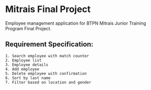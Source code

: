 # Mitrais Final Project

Employee management application for BTPN Mitrais Junior Training Program Final Project.

## Requirement Specification:

```
1. Search employee with match counter
2. Employee list
3. Employee details
4. Add employee
5. Delete employee with confirmation
6. Sort by last name
7. Filter based on location and gender
```